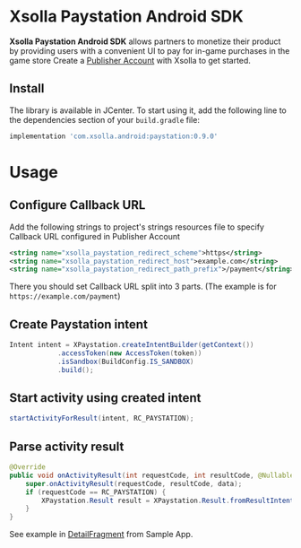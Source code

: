 # Xsolla Paystation Android SDK

**Xsolla Paystation Android SDK** allows partners to monetize their product by providing users with a convenient UI to pay for in-game purchases in the game store Create a  [Publisher Account](https://publisher.xsolla.com/signup?store_type=sdk) with Xsolla to get started.

## Install
The library is available in JCenter. To start using it, add the following line to the dependencies section of your `build.gradle` file:

```groovy
implementation 'com.xsolla.android:paystation:0.9.0'
```

# Usage

## Configure Callback URL
Add the following strings to project's strings resources file to specify Callback URL configured in Publisher Account 
```xml
<string name="xsolla_paystation_redirect_scheme">https</string>
<string name="xsolla_paystation_redirect_host">example.com</string>
<string name="xsolla_paystation_redirect_path_prefix">/payment</string>
```
There you should set Callback URL split into 3 parts. (The example is for `https://example.com/payment`)

## Create Paystation intent

```java
Intent intent = XPaystation.createIntentBuilder(getContext())
            .accessToken(new AccessToken(token))
            .isSandbox(BuildConfig.IS_SANDBOX)
            .build();
```

## Start activity using created intent

```java
startActivityForResult(intent, RC_PAYSTATION);
```

## Parse activity result

```java
@Override
public void onActivityResult(int requestCode, int resultCode, @Nullable Intent data) {
    super.onActivityResult(requestCode, resultCode, data);
    if (requestCode == RC_PAYSTATION) {
        XPaystation.Result result = XPaystation.Result.fromResultIntent(data);
    }
}
```

See example in [DetailFragment](https://github.com/xsolla/android-store-sdk/blob/master/app/src/main/java/com/xsolla/android/storesdkexample/fragments/DetailFragment.java) from Sample App.
